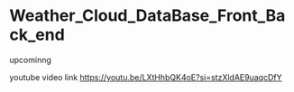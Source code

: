 # Weather_Cloud_DataBase_Front_Back_end
upcominng


youtube video link
https://youtu.be/LXtHhbQK4oE?si=stzXldAE9uaqcDfY
